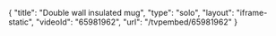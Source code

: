 {
    "title": "Double wall insulated mug",
    "type": "solo",
    "layout": "iframe-static",
    "videoId": "65981962",
    "url": "\/tvpembed\/65981962"
}